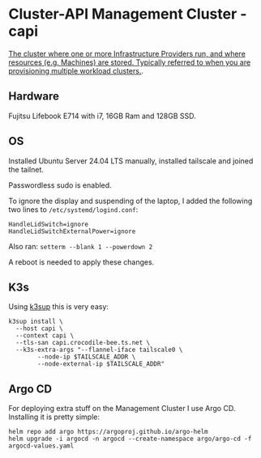 # Cluster-API Management Cluster - capi

[The cluster where one or more Infrastructure Providers run, and where resources (e.g. Machines) are stored. Typically referred to when you are provisioning multiple workload clusters.](https://cluster-api.sigs.k8s.io/reference/glossary#management-cluster).

## Hardware

Fujitsu Lifebook E714 with i7, 16GB Ram and 128GB SSD.

## OS

Installed Ubuntu Server 24.04 LTS manually, installed tailscale and joined the tailnet.

Passwordless sudo is enabled.

To ignore the display and suspending of the laptop, I added the following two lines to `/etc/systemd/logind.conf`:

```
HandleLidSwitch=ignore
HandleLidSwitchExternalPower=ignore
```

Also ran: `setterm --blank 1 --powerdown 2`

A reboot is needed to apply these changes.

## K3s

Using [k3sup](https://github.com/alexellis/k3sup) this is very easy:

```console
k3sup install \
  --host capi \
  --context capi \
  --tls-san capi.crocodile-bee.ts.net \
  --k3s-extra-args "--flannel-iface tailscale0 \
        --node-ip $TAILSCALE_ADDR \
        --node-external-ip $TAILSCALE_ADDR"
```

## Argo CD

For deploying extra stuff on the Management Cluster I use Argo CD. Installing it is pretty simple:

```
helm repo add argo https://argoproj.github.io/argo-helm
helm upgrade -i argocd -n argocd --create-namespace argo/argo-cd -f argocd-values.yaml
```